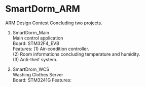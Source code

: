 # SmartDorm_ARM
ARM Design Contest
Concluding two projects.  
  
1. SmartDorm_Main  
  Main control application  
  Board: STM32F4_EVB  
  Features: 
    (1) Air-condition controller.   
    (2) Room informations concluding temperature and humidity.    
    (3) Anti-theif system.    
  
2. SmartDrom_WCS  
  Washing Clothes Server  
  Board: STM3241G 
  Features:
    
